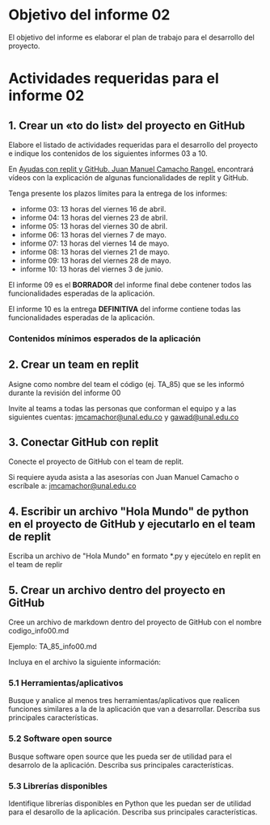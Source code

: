 # Objetivo del informe 02
El objetivo del informe es elaborar el plan de trabajo para el desarrollo del proyecto.

# Actividades requeridas para el informe 02

## 1. Crear un «to do list» del proyecto en GitHub
Elabore el listado de actividades requeridas para el desarrollo del proyecto e indique los contenidos de los siguientes informes 03 a 10.

En [Ayudas con replit y GitHub. Juan Manuel Camacho Rangel.](https://youtube.com/playlist?list=PL7VvL7ZeJVhVNHZ6CcnzsD5DRiK2ogO4I) encontrará vídeos con la explicación de algunas funcionalidades de replit y GitHub.

Tenga presente los plazos límites para la entrega de los informes:

* informe 03: 13 horas del viernes 16 de abril.
* informe 04: 13 horas del viernes 23 de abril.
* informe 05: 13 horas del viernes 30 de abril.
* informe 06: 13 horas del viernes 7 de mayo.
* informe 07: 13 horas del viernes 14 de mayo.
* informe 08: 13 horas del viernes 21 de mayo.
* informe 09: 13 horas del viernes 28 de mayo.
* informe 10: 13 horas del viernes 3 de junio.

El informe 09 es el <b>BORRADOR</b> del informe final debe contener todos las funcionalidades esperadas de la aplicación.

El informe 10 es la entrega <b>DEFINITIVA</b> del informe contiene todas las funcionalidades esperadas de la aplicación.

### Contenidos mínimos esperados de la aplicación




## 2. Crear un team en replit
Asigne como nombre del team el código (ej. TA_85) que se les informó durante la revisión del informe 00

Invite al teams a todas las personas que conforman el equipo y a las siguientes cuentas: jmcamachor@unal.edu.co y gawad@unal.edu.co

## 3. Conectar GitHub con replit
Conecte el proyecto de GitHub con el team de replit.

Si requiere ayuda asista a las asesorías con Juan Manuel Camacho o escríbale a: jmcamachor@unal.edu.co

## 4. Escribir un archivo "Hola Mundo" de python en el proyecto de GitHub y ejecutarlo en el team de replit
Escriba un archivo de "Hola Mundo" en formato \*.py y ejecútelo en replit en el team de replir

## 5. Crear un archivo dentro del proyecto en GitHub
Cree un archivo de markdown dentro del proyecto de GitHub con el nombre codigo_info00.md

Ejemplo: TA_85_info00.md

Incluya en el archivo la siguiente información:

### 5.1 Herramientas/aplicativos
Busque y analice al menos tres herramientas/aplicativos que realicen funciones similares a la de la aplicación que van a desarrollar. Describa sus principales características.

### 5.2 Software open source
Busque software open source que les pueda ser de utilidad para el desarrolo de la aplicación. Describa sus principales características.

### 5.3 Librerías disponibles
Identifique librerías disponibles en Python que les puedan ser de utilidad para el desarollo de la aplicación. Describa sus principales características.
